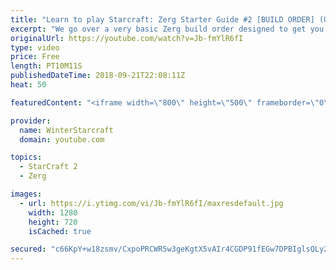 ```yaml
---
title: "Learn to play Starcraft: Zerg Starter Guide #2 [BUILD ORDER] (Updated 2017 LOTV)"
excerpt: "We go over a very basic Zerg build order designed to get you into the midgame with a good economy and options. These guides are in no particular order, nor are they meant for COMPLETELY NEW (less than 10 games) players, instead are all meant to help improve generally!"
originalUrl: https://youtube.com/watch?v=Jb-fmYlR6fI
type: video
price: Free
length: PT10M11S
publishedDateTime: 2018-09-21T22:08:11Z
heat: 50

featuredContent: "<iframe width=\"800\" height=\"500\" frameborder=\"0\" src=\"https://www.youtube.com/embed/Jb-fmYlR6fI\" allow=\"accelerometer; autoplay; encrypted-media; gyroscope; picture-in-picture\" allowfullscreen></iframe>"

provider:
  name: WinterStarcraft
  domain: youtube.com

topics:
  - StarCraft 2
  - Zerg

images:
  - url: https://i.ytimg.com/vi/Jb-fmYlR6fI/maxresdefault.jpg
    width: 1280
    height: 720
    isCached: true

secured: "c66KpY+w18zsmv/CxpoPRCWR5w3geKgtX5vAIr4CGDP91fEGw7DPBIglsQLy2AYNQWQArlJiL/h7zeNYdMHI7ChRwUAza7I0z0yPo10yFXbim0Zu1NQZhVfkzVZl/GUqL+GCVso5DznIgT/4a9mwc2qCUkxGbr+ptBcIU0dAncKlHx8F02tGXNsXjIE4ON33Y9PZa8NUTsI30RPtHXcEsoz5uTNzJfpoCR02F/C3nXSmPg8d7F/nnmAJWaXd+bh4bud34GD5EdWJH3jEo0FNoGaT1Qqs1E2wlpQ0stkZkkyTEv9J4VHOEPR2InsGONtFufPkNLMk737+1i67Wl0+1eMEkyMao/UR00GfLijEpWVsFpYo0Ge3yE/Tfzjt+G8IqHV3K3crhO083hD6SkRRvjOWxFFXH+aDa+xV0OxKX8Q=;rfG+WJufuzki/A8I6GDMBw=="
---
```


